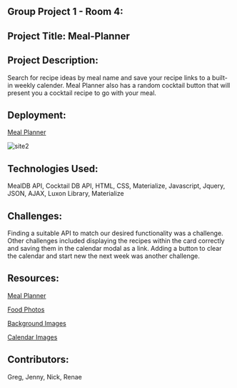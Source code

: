 ## Group Project 1 - Room 4:
## Project Title: Meal-Planner

## Project Description:
Search for recipe ideas by meal name and save your recipe links to a built-in weekly calender. Meal Planner also has a
random cocktail button that will present you a cocktail recipe to go with your meal.

## Deployment:

<a href="https://rsowald.github.io/GroupProject-FoodPlanner/">Meal Planner<a>


![site2](/assets/site2.PNG)


## Technologies Used:
MealDB API, Cocktail DB API, HTML, CSS, Materialize, Javascript, Jquery, JSON, AJAX, Luxon Library,
Materialize


## Challenges:
Finding a suitable API to match our desired functionality was a challenge. Other challenges included
displaying the recipes within the card correctly and saving them in the calendar modal as a link. Adding
a button to clear the calendar and start new the next week was another challenge.

## Resources:
<a href="https://unsplash.com/@goumbik?utm_source=unsplash&utm_medium=referral&utm_content=creditCopyText/">Meal
Planner<a>

<a href="https://unsplash.com/s/photos/food?utm_source=unsplash&utm_medium=referral&utm_content=creditCopyText/">Food
 Photos</a>

<a href="https://unsplash.com/@erothermel?utm_source=unsplash&utm_medium=referral&utm_content=creditCopyText/">Background
Images</a>

<a href="https://unsplash.com/s/photos/calendar?utm_source=unsplash&utm_medium=referral&utm_content=creditCopyText">Calendar
Images</a>

## Contributors:
Greg, Jenny, Nick, Renae